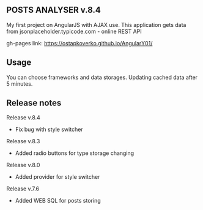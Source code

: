 POSTS ANALYSER v.8.4
------------------------


My first project on AngularJS with AJAX use.
This application gets data from jsonplaceholder.typicode.com - online REST API 

gh-pages link: https://ostapkoverko.github.io/AngularY01/   

Usage
------------
You can choose frameworks and data storages. Updating cached data after 5 minutes.

Release notes
------------
Release v.8.4
+ Fix bug with style switcher

Release v.8.3
+ Added radio buttons for type storage changing

Release v.8.0
+ Added provider for style switcher

Release v.7.6
+ Added WEB SQL for posts storing